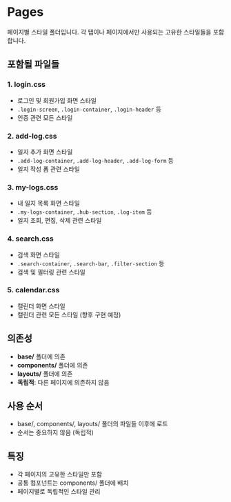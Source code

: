# Pages

페이지별 스타일 폴더입니다. 각 탭이나 페이지에서만 사용되는 고유한 스타일들을 포함합니다.

## 포함될 파일들

### 1. login.css
- 로그인 및 회원가입 화면 스타일
- `.login-screen`, `.login-container`, `.login-header` 등
- 인증 관련 모든 스타일

### 2. add-log.css
- 일지 추가 화면 스타일
- `.add-log-container`, `.add-log-header`, `.add-log-form` 등
- 일지 작성 폼 관련 스타일

### 3. my-logs.css
- 내 일지 목록 화면 스타일
- `.my-logs-container`, `.hub-section`, `.log-item` 등
- 일지 조회, 편집, 삭제 관련 스타일

### 4. search.css
- 검색 화면 스타일
- `.search-container`, `.search-bar`, `.filter-section` 등
- 검색 및 필터링 관련 스타일

### 5. calendar.css
- 캘린더 화면 스타일
- 캘린더 관련 모든 스타일 (향후 구현 예정)

## 의존성
- **base/** 폴더에 의존
- **components/** 폴더에 의존
- **layouts/** 폴더에 의존
- **독립적**: 다른 페이지에 의존하지 않음

## 사용 순서
- base/, components/, layouts/ 폴더의 파일들 이후에 로드
- 순서는 중요하지 않음 (독립적)

## 특징
- 각 페이지의 고유한 스타일만 포함
- 공통 컴포넌트는 components/ 폴더에 배치
- 페이지별로 독립적인 스타일 관리

